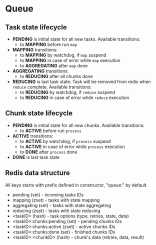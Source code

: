 # Queue

## Task state lifecycle

- **PENDING** is initial state for all new tasks. Available transitions:
  - to **MAPPING** before run `map`
- **MAPPING** transitions:
  - to **MAPPING** by watchdog, if `map` suspend
  - to **MAPPING** in case of error while `map` execution
  - to **AGGREGATING** after `map` done
- **AGGREGATING** transitions:
  - to **REDUCING** after all chunks done
- **REDUCING** is last task state. Task will be removed from redis when `reduce` complete. Available transitions:
  - to **REDUCING** by watchdog, if `reduce` suspend
  - to **REDUCING** in case of error while `reduce` execution

## Chunk state lifecycle

- **PENDING** is initial state for all new chunks. Available transitions:
  - to **ACTIVE** before run `process`
- **ACTIVE** transitions:
  - to **ACTIVE** by watchdog, if `process` suspend
  - to **ACTIVE** in case of error while `process` execution
  - to **DONE** after `process` done
- **DONE** is last task state

## Redis data structure
All keys starts with prefix defined in constructor, "queue:" by default.

- pending (set)  - incoming tasks IDs
- mapping (zset) - tasks with state mapping
- aggregating (set)  - tasks with state aggregating
- reducing (zset) - tasks with state reducing
- &lt;taskID&gt; (hash) - task options (type, retries, state, data)
- &lt;taskID&gt;:chunks:pending (set)  - pending chunks IDs
- &lt;taskID&gt;:chunks:active (zset) - active chunks IDs
- &lt;taskID&gt;:chunks:done (set)  - finished chunks IDs
- &lt;taskID&gt;:&lt;chunkID&gt; (hash) - chunk's data (retries, data, result)

